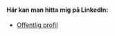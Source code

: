#### Här kan man hitta mig på LinkedIn:

* [Offentlig profil](www.linkedin.com/in/joel-sandström-84b74042)
